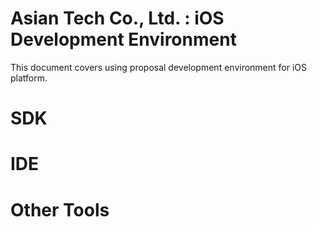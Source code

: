 # Asian Tech Co., Ltd. : iOS Development Environment


This document covers using proposal development environment for iOS platform.

# SDK

# IDE

# Other Tools

